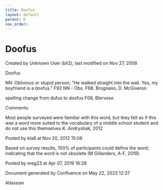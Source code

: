 ```yaml
---
title: Doofus
layout: default
parent: D
nav_order:
---
```


# Doofus

Created by  Unknown User (bli2), last modified on Nov 27, 2008

Doofus

NN: Oblivious or stupid person; &quot;He walked straight into the wall. Yes, my boyfriend is a doofus.&quot; F92 NN - Obs. F98. Brognano, D. McGiveron

spelling change from dufus to doofus F08, BIervese

Comments:

Most people surveyed were familiar with this word, but they felt as if this was a word more suited to the vocabulary of a middle school student and do not use this themselves.K. Andryshak, 2012

Posted by kla8 at Nov 20, 2012 15:06

Based on survey results, 100% of participants could define the word; indicating that the word is not obsolete (M Gillanders, A-F, 2019).

Posted by meg23 at Apr 07, 2019 16:28

Document generated by Confluence on May 22, 2023 12:37

Atlassian
